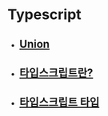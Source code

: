 # Typescript

- ## [Union](./Typescript_Union.md)
- ## [타입스크립트란?](./Typescript_타입스크립트란.md)

- ## [타입스크립트 타입](./Typescript_Overview.md)

  
